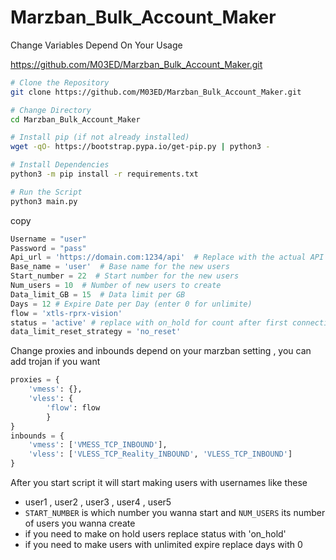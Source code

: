 # Marzban_Bulk_Account_Maker

Change Variables Depend On Your Usage

https://github.com/M03ED/Marzban_Bulk_Account_Maker.git


```sh
# Clone the Repository
git clone https://github.com/M03ED/Marzban_Bulk_Account_Maker.git

# Change Directory
cd Marzban_Bulk_Account_Maker

# Install pip (if not already installed)
wget -qO- https://bootstrap.pypa.io/get-pip.py | python3 -

# Install Dependencies
python3 -m pip install -r requirements.txt

# Run the Script
python3 main.py

```

copy 


```python
Username = "user"
Password = "pass"
Api_url = 'https://domain.com:1234/api'  # Replace with the actual API URL
Base_name = 'user'  # Base name for the new users
Start_number = 22  # Start number for the new users
Num_users = 10  # Number of new users to create
Data_limit_GB = 15  # Data limit per GB
Days = 12 # Expire Date per Day (enter 0 for unlimite)
flow = 'xtls-rprx-vision'
status = 'active' # replace with on_hold for count after first connection
data_limit_reset_strategy = 'no_reset'
```
Change proxies and inbounds depend on your marzban setting , you can add trojan if you want
```python
proxies = {
    'vmess': {},
    'vless': {
        'flow': flow
        }
}
inbounds = {
    'vmess': ['VMESS_TCP_INBOUND'],
    'vless': ['VLESS_TCP_Reality_INBOUND', 'VLESS_TCP_INBOUND']
}
```
After you start script it will start making users with usernames like these
- user1 , user2 , user3 , user4 , user5
- `START_NUMBER` is which number you wanna start and `NUM_USERS` its number of users you wanna create
- if you need to make on hold users replace status with 'on_hold'
- if you need to make users with unlimited expire replace days with 0
